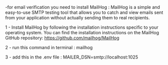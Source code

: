 -for email verification you need to install MailHog :
MailHog is a simple and easy-to-use SMTP testing tool that allows you to catch and view emails sent from your application without actually sending them to real recipients.

 1 - Install MailHog by following the installation instructions specific to your operating system. You can find the installation instructions on the MailHog GitHub repository: https://github.com/mailhog/MailHog

 2 -  run this command in terminal :
       mailhog
       
 3 - add this in the .env file :
     MAILER_DSN=smtp://localhost:1025

